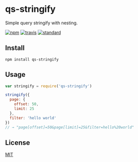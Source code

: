 # qs-stringify

Simple query stringify with nesting.

[![npm][npm-image]][npm-url]
[![travis][travis-image]][travis-url]
[![standard][standard-image]][standard-url]

[npm-image]: https://img.shields.io/npm/v/qs-stringify.svg?style=flat-square
[npm-url]: https://www.npmjs.com/package/qs-stringify
[travis-image]: https://img.shields.io/travis/goto-bus-stop/qs-stringify.svg?style=flat-square
[travis-url]: https://travis-ci.org/goto-bus-stop/qs-stringify
[standard-image]: https://img.shields.io/badge/code%20style-standard-brightgreen.svg?style=flat-square
[standard-url]: http://npm.im/standard

## Install

```
npm install qs-stringify
```

## Usage

```js
var stringify = require('qs-stringify')

stringify({
  page: {
    offset: 50,
    limit: 25
  },
  filter: 'hello world'
})
// → "page[offset]=50&page[limit]=25&filter=hello%20world"
```

## License

[MIT](LICENSE.md)
